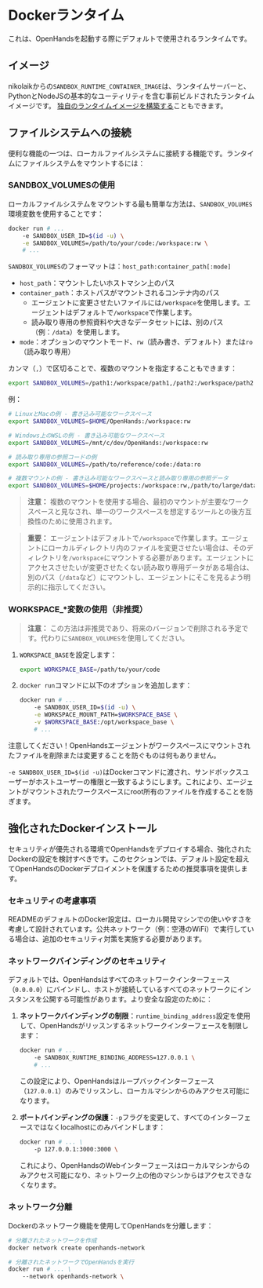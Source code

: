 # Dockerランタイム

これは、OpenHandsを起動する際にデフォルトで使用されるランタイムです。

## イメージ
nikolaikからの`SANDBOX_RUNTIME_CONTAINER_IMAGE`は、ランタイムサーバーと、PythonとNodeJSの基本的なユーティリティを含む事前ビルドされたランタイムイメージです。
[独自のランタイムイメージを構築する](../how-to/custom-sandbox-guide)こともできます。

## ファイルシステムへの接続
便利な機能の一つは、ローカルファイルシステムに接続する機能です。ランタイムにファイルシステムをマウントするには：

### SANDBOX_VOLUMESの使用

ローカルファイルシステムをマウントする最も簡単な方法は、`SANDBOX_VOLUMES`環境変数を使用することです：

```bash
docker run # ...
    -e SANDBOX_USER_ID=$(id -u) \
    -e SANDBOX_VOLUMES=/path/to/your/code:/workspace:rw \
    # ...
```

`SANDBOX_VOLUMES`のフォーマットは：`host_path:container_path[:mode]`

- `host_path`：マウントしたいホストマシン上のパス
- `container_path`：ホストパスがマウントされるコンテナ内のパス
  - エージェントに変更させたいファイルには`/workspace`を使用します。エージェントはデフォルトで`/workspace`で作業します。
  - 読み取り専用の参照資料や大きなデータセットには、別のパス（例：`/data`）を使用します。
- `mode`：オプションのマウントモード、`rw`（読み書き、デフォルト）または`ro`（読み取り専用）

カンマ（`,`）で区切ることで、複数のマウントを指定することもできます：

```bash
export SANDBOX_VOLUMES=/path1:/workspace/path1,/path2:/workspace/path2:ro
```

例：

```bash
# LinuxとMacの例 - 書き込み可能なワークスペース
export SANDBOX_VOLUMES=$HOME/OpenHands:/workspace:rw

# Windows上のWSLの例 - 書き込み可能なワークスペース
export SANDBOX_VOLUMES=/mnt/c/dev/OpenHands:/workspace:rw

# 読み取り専用の参照コードの例
export SANDBOX_VOLUMES=/path/to/reference/code:/data:ro

# 複数マウントの例 - 書き込み可能なワークスペースと読み取り専用の参照データ
export SANDBOX_VOLUMES=$HOME/projects:/workspace:rw,/path/to/large/dataset:/data:ro
```

> **注意：** 複数のマウントを使用する場合、最初のマウントが主要なワークスペースと見なされ、単一のワークスペースを想定するツールとの後方互換性のために使用されます。

> **重要：** エージェントはデフォルトで`/workspace`で作業します。エージェントにローカルディレクトリ内のファイルを変更させたい場合は、そのディレクトリを`/workspace`にマウントする必要があります。エージェントにアクセスさせたいが変更させたくない読み取り専用データがある場合は、別のパス（`/data`など）にマウントし、エージェントにそこを見るよう明示的に指示してください。

### WORKSPACE_*変数の使用（非推奨）

> **注意：** この方法は非推奨であり、将来のバージョンで削除される予定です。代わりに`SANDBOX_VOLUMES`を使用してください。

1. `WORKSPACE_BASE`を設定します：

    ```bash
    export WORKSPACE_BASE=/path/to/your/code
    ```

2. `docker run`コマンドに以下のオプションを追加します：

    ```bash
    docker run # ...
        -e SANDBOX_USER_ID=$(id -u) \
        -e WORKSPACE_MOUNT_PATH=$WORKSPACE_BASE \
        -v $WORKSPACE_BASE:/opt/workspace_base \
        # ...
    ```

注意してください！OpenHandsエージェントがワークスペースにマウントされたファイルを削除または変更することを防ぐものは何もありません。

`-e SANDBOX_USER_ID=$(id -u)`はDockerコマンドに渡され、サンドボックスユーザーがホストユーザーの権限と一致するようにします。これにより、エージェントがマウントされたワークスペースにroot所有のファイルを作成することを防ぎます。

## 強化されたDockerインストール

セキュリティが優先される環境でOpenHandsをデプロイする場合、強化されたDockerの設定を検討すべきです。このセクションでは、デフォルト設定を超えてOpenHandsのDockerデプロイメントを保護するための推奨事項を提供します。

### セキュリティの考慮事項

READMEのデフォルトのDocker設定は、ローカル開発マシンでの使いやすさを考慮して設計されています。公共ネットワーク（例：空港のWiFi）で実行している場合は、追加のセキュリティ対策を実施する必要があります。

### ネットワークバインディングのセキュリティ

デフォルトでは、OpenHandsはすべてのネットワークインターフェース（`0.0.0.0`）にバインドし、ホストが接続しているすべてのネットワークにインスタンスを公開する可能性があります。より安全な設定のために：

1. **ネットワークバインディングの制限**：`runtime_binding_address`設定を使用して、OpenHandsがリッスンするネットワークインターフェースを制限します：

   ```bash
   docker run # ...
       -e SANDBOX_RUNTIME_BINDING_ADDRESS=127.0.0.1 \
       # ...
   ```

   この設定により、OpenHandsはループバックインターフェース（`127.0.0.1`）のみでリッスンし、ローカルマシンからのみアクセス可能になります。

2. **ポートバインディングの保護**：`-p`フラグを変更して、すべてのインターフェースではなくlocalhostにのみバインドします：

   ```bash
   docker run # ... \
       -p 127.0.0.1:3000:3000 \
   ```

   これにより、OpenHandsのWebインターフェースはローカルマシンからのみアクセス可能になり、ネットワーク上の他のマシンからはアクセスできなくなります。

### ネットワーク分離

Dockerのネットワーク機能を使用してOpenHandsを分離します：

```bash
# 分離されたネットワークを作成
docker network create openhands-network

# 分離されたネットワークでOpenHandsを実行
docker run # ... \
    --network openhands-network \
```